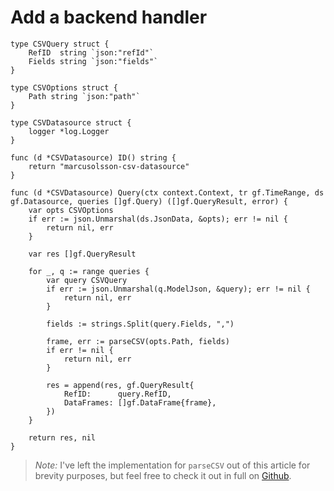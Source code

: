 # Add a backend handler

```
type CSVQuery struct {
	RefID  string `json:"refId"`
	Fields string `json:"fields"`
}

type CSVOptions struct {
	Path string `json:"path"`
}

type CSVDatasource struct {
	logger *log.Logger
}

func (d *CSVDatasource) ID() string {
	return "marcusolsson-csv-datasource"
}

func (d *CSVDatasource) Query(ctx context.Context, tr gf.TimeRange, ds gf.Datasource, queries []gf.Query) ([]gf.QueryResult, error) {
	var opts CSVOptions
	if err := json.Unmarshal(ds.JsonData, &opts); err != nil {
		return nil, err
	}

	var res []gf.QueryResult

	for _, q := range queries {
		var query CSVQuery
		if err := json.Unmarshal(q.ModelJson, &query); err != nil {
			return nil, err
		}

		fields := strings.Split(query.Fields, ",")

		frame, err := parseCSV(opts.Path, fields)
		if err != nil {
			return nil, err
		}

		res = append(res, gf.QueryResult{
			RefID:      query.RefID,
			DataFrames: []gf.DataFrame{frame},
		})
	}

	return res, nil
}
```

> _Note:_ I've left the implementation for `parseCSV` out of this article for brevity purposes, but feel free to check it out in full on [Github](https://github.com/marcusolsson/grafana-csv-datasource/blob/master/pkg/main.go).
